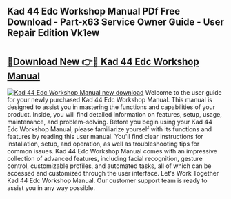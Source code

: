 ## Kad 44 Edc Workshop Manual PDf Free Download - Part-x63 Service Owner Guide - User Repair Edition Vk1ew

# <h2><a href="http://bc50001.oget.top/?id=Kad+44+Edc+Workshop+Manual">🔗Download New 👉🔴 Kad 44 Edc Workshop Manual</a></h2>

[![Kad 44 Edc Workshop Manual new download](https://i.imgur.com/5g1atiW.png)](http://bc50001.oget.top/?id=Kad+44+Edc+Workshop+Manual)
Welcome to the user guide for your newly purchased Kad 44 Edc Workshop Manual. This manual is designed to assist you in mastering the functions and capabilities of your product. Inside, you will find detailed information on features, setup, usage, maintenance, and problem-solving. Before you begin using your Kad 44 Edc Workshop Manual, please familiarize yourself with its functions and features by reading this user manual. You'll find clear instructions for installation, setup, and operation, as well as troubleshooting tips for common issues. Kad 44 Edc Workshop Manual comes with an impressive collection of advanced features, including facial recognition, gesture control, customizable profiles, and automated tasks, all of which can be accessed and customized through the user interface. Let's Work Together Kad 44 Edc Workshop Manual. Our customer support team is ready to assist you in any way possible.

